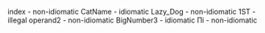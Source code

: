 index       - non-idiomatic
CatName     - idiomatic
Lazy_Dog    - non-idiomatic
1ST         - illegal
operand2    - non-idiomatic
BigNumber3  - idiomatic
Πi          - non-idiomatic